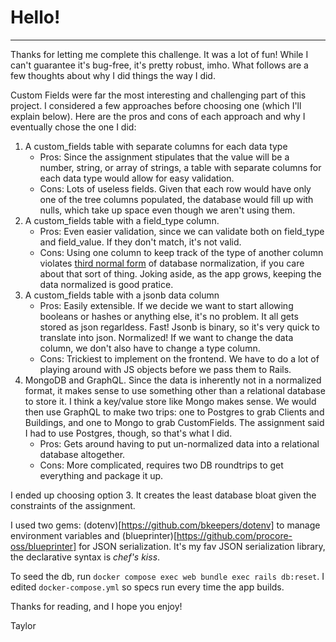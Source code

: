 # Hello!
---
Thanks for letting me complete this challenge. It was a lot of fun! While I can't guarantee it's bug-free, it's pretty robust, imho. What follows are a few thoughts about why I did things the way I did.

Custom Fields were far the most interesting and challenging part of this project. I considered a few approaches before choosing one (which I'll explain below). Here are the pros and cons of each approach and why I eventually chose the one I did:

1. A custom_fields table with separate columns for each data type
    - Pros: Since the assignment stipulates that the value will be a number, string, or array of strings, a table with separate columns for each data type would allow for easy validation.
    - Cons: Lots of useless fields. Given that each row would have only one of the tree columns populated, the database would fill up with nulls, which take up space even though we aren't using them.
2. A custom_fields table with a field_type column.
    - Pros: Even easier validation, since we can validate both on field_type and field_value. If they don't match, it's not valid.
    - Cons: Using one column to keep track of the type of another column violates [third normal form](https://www.snowflake.com/trending/data-normalization-flexible-data-science/) of database normalization, if you care about that sort of thing. Joking aside, as the app grows, keeping the data normalized is good pratice.
3. A custom_fields table with a jsonb data column
    - Pros: Easily extensible. If we decide we want to start allowing booleans or hashes or anything else, it's no problem. It all gets stored as json regarldess. Fast! Jsonb is binary, so it's very quick to translate into json. Normalized! If we want to change the data column, we don't also have to change a type column.
    - Cons: Trickiest to implement on the frontend. We have to do a lot of playing around with JS objects before we pass them to Rails.
4. MongoDB and GraphQL. Since the data is inherently not in a normalized format, it makes sense to use something other than a relational database to store it. I think a key/value store like Mongo makes sense. We would then use GraphQL to make two trips: one to Postgres to grab Clients and Buildings, and one to Mongo to grab CustomFields. The assignment said I had to use Postgres, though, so that's what I did.
    - Pros: Gets around having to put un-normalized data into a relational database altogether.
    - Cons: More complicated, requires two DB roundtrips to get everything and package it up.

I ended up choosing option 3. It creates the least database bloat given the constraints of the assignment.

I used two gems: (dotenv)[https://github.com/bkeepers/dotenv] to manage environment variables and (blueprinter)[https://github.com/procore-oss/blueprinter] for JSON serialization. It's my fav JSON serialization library, the declarative syntax is *chef's kiss*.

To seed the db, run `docker compose exec web bundle exec rails db:reset`. I edited `docker-compose.yml` so specs run every time the app builds.

Thanks for reading, and I hope you enjoy!

Taylor